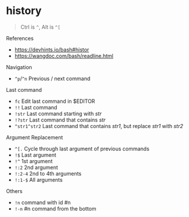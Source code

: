 # history
> Ctrl is `^`, Alt is `^[`

References
- https://devhints.io/bash#histor
- https://wangdoc.com/bash/readline.html

Navigation
- `^p`/`^n`     Previous / next command

Last command
- `fc`          Edit last command in $EDITOR
- `!!`          Last command
- `!str`        Last command starting with *str*
- `!?str`       Last command that contains *str*
- `^str1^str2`  Last command that contains *str1*, but replace *str1* with *str2*

Argument Replacement
- `^[.`         Cycle through last argument of previous commands
- `!$`          Last argument
- `!^`          1st argument
- `!:2`         2nd argument
- `!:2-4`       2nd to 4th arguments
- `!:1-$`       All arguments

Others
- `!n`          command with id #n
- `!-n`         #n command from the bottom